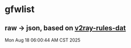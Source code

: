 # gfwlist
## raw -> json, based on [v2ray-rules-dat](https://github.com/Loyalsoldier/v2ray-rules-dat)
Mon Aug 18 06:00:44 AM CST 2025

